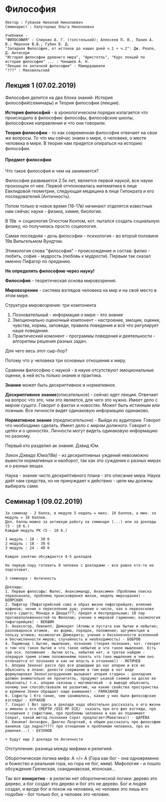 # Философия

	Лектор : Губанов Николай Николаевич
	Семинарист : Халуторных Ольга Николаевна
	
	Учебники - 
	"ФИЛОСОФИЯ" : Спиркин А. Г. (толстенький); Алексеев П. В., Панин А. В.; Миронов В.В.; Губин В. Д.
	"Западная Философия, от истоков до наших дней ч.1 + ч.2": Дж. Реале, Д. Антисери
	"История философии древнего мира", "Аристотль", "Курс лекций по истории философии" ... : Чанышев А. Н. 
	"Лекции по античной философии" : Мамардашвили
	"???" : Маковельский
	
	

## Лекция 1 (07.02.2019)

Философия делится на два блока знаний: История философий(семинары) и Теория философии (лекции). 

__История философий__ - в хронологическом порядке излагается что происходило в философии: философы, философские школы, философские направления и что они говорили.

__Теория философии__ - то как современная философия отвечает на свои же вопросы. То что мы сейчас знаем о мире, о человеке, о месте человека в мире. В теории нам придется опираться на историю философии. 

#### Предмет философии

Что такое философия и чем на занимается?

Философия развивается 2.5к лет, является первой наукой, все науки произощли от нее. Первой отчпоковалась математика в лице Евклидовой геометрии, следующая медицина в лице Гипократа и его последователей.(Античность). 

Потом только в новое время (16-17в) начинают отделятся известные нам сейчас науки - физика, химия, биология. 

В  19в -> социология Огюстом Контом, кот. пытался создать социальную физику, но получилась просто социология. 

Самая последняя - дочь философии - психология - во второй половине 19в Вильгельмом Вундтом. 

Этимология слова "философия" - происхождение и состав: филио - любить, софия - мудрость (любовь к мудрости). Первым так сказал именно Пифагор по преданию.

__Не определять философию через науку!__

__Философия__ - теоретическая основа мировозрения.

__Мировозрение__ - система взглядов человека на мир и на своё место в этом мире. 

Структура мировозрения: три компонента

 1. Позновательный - информация о мире - это знание
 2. Эмоционально оценочный компонент - настроение, эмоции, оценки, чувства, нормы, заповеди, правила поведения и всё что регулирует наше поведения. 
 3. Практический комонент - программы поведения и деятельности - алгоритмы решения разных задач. 

Для чего весь этот сыр-бор?

Потому что у человека три основных отношения к миру.

Сравним философию с наукой - в науке отсутствуют эмоциональные оценки, в ней есть только знания и практика.

__Знание__ может быть дескриптивное и нормативное. 

__Дескриптивное знание__(описательное) - сейчас идет лекция. Отвечает на вопрос что это, чем это является, для чего это нужно. Имеет дело с _миром сущего_. Говорит о фактах и новостях. Может быть истинным или ложным. Все личности видят одинаковую информацию одинаково. 

__Нормативное знание__ (предписательоне) - Выйди из аудитории. Говорит что необходимо сделать. Имеет дело с _миром должного_. Говорит о целях и о ценностях. Личности могут видеть одинаковую информацию по разному. 

Первый кто разделил ак знания: Дэвид Юм. 

_Закон Дэвида Юма(18в)_ - из дескриптивных уждений невозможно вывести нормативных и наоборот, так как это суждения о разных мирах и о разных вещах. 

Наука - знание чисто дескриптивного плана - это описание мира. Наука даёт нам средства, но не принуждает к действию - цели мы должны выбирать сами. 

## Семинар 1 (09.02.2019)

	За семинар - 2 балла, в модуле 5 недель = макс. 10 баллов, а мин. за модуль = 18 баллов. 
	Доп. баллы можно за активную работу на семинаре (...) или за доклады (5 - 10 б.)
	Каждый модуль РК (5 - 10 б.)
	
	1 модуль : 18 - 30 б
	2 модуль : 18 - 30 б
	3 модуль : 24 - 40 б
	
	Каждое занятие обсуждается 4-5 докладов
	
	На первую пару готовить 8 человек с докладами - все равно кто-то не подготовит. 
	
	3 семинара : Античность
	
	Доклады: 
	1. Первые философы: Фалес, Анаксимандр, Анаксимен (Проблема поиска первоначала, проблема происхождения жизни, модель мироздания) - БОЯРСКИХ
	2. Пифагор (Пифагорийский союз и образ жизни пифагорийцев; влияние орфиков; чение о переселении душ; учение о числе, как о первооснове всего сущего; Монада и Диада???; предел и беспредельные; 10 пар противоположенностей по Филолаю; учение о мировой гармонии; космология пифагорийцев) - ВЕКШИН 
	3. Анаксогор, Левкипп, Демокрит (Атомы и пустата как бытие и небытие; разновидноси атомов,  их форма, порядок, положение; аргументция в пользу атомов; космология Демокрита; учение о бесконечности вселенной и бесчисленности миров; случайность и необходимость) - БОБРОВ
	4. Парменид ( Бытие, мышление, познание (теория познания, кот. говорит о том что такое бытие и что такое небытие и что такое мышление. Есть три осн. положения - бытие есть, небытия нет, и третее найдем - оперируя тремя этими положениями понять что таке мышление и чем оно отличается от познания и как не впасть в отчаяние)) - МОТИЧЕВ
	5. Апории Зенона( расск про все дошедшии до нас апории и все их объяснить в плане: донести соержание в том виде в кот виде формулировал Зенон(затруднение вызывает апория стадион - докладчик должен внимательно ее прочитатль, продумат ькакой схемой на доске ее объяснить) т.к. апории связаны с математикай - в выводе объяснить почему они способствовали ее развитию, на какие свойства пространства и времени Зенон обращает наше внимание) - РАМАЗАНОВ
	6. Софисты ( Кто такие, чем занимались, какие у них были философские взгляды) - КУРАКОВ
	7. Сократ ( Вот здесь в докладе надо обязтельно рассказать о его жизни а именно о его СМЕРТИ /DIE MF DIE/  сказать про его фил взгляды, про отношения с софистами, про проблемы человека и как их поднимает Сократ, какой метод познания Сорат предлагает(Маевтика)) - ЦАРЁВА
	8. Киники( Антисфен, Диоген Лаэрткий, в общем рассказать про философию киников (да ладно????) про отношении к проблемам человека, про их решения...) - БУЗУНОВ
	
	+ будут еще 3 доклада по Античности
	
Отступление: разница между мифами и религией. 

Оборотническая логика мифа: А =/= A (Гора как бог - она одновремнно и божество и реальная гора, но гора не бог, ммм). Мифология - и пошло обсуждение Греческая, скандинавская, японская...
	 
Так вот __конкретно__ - в религии нет оборотнической логики: дерево это дерево, а бог создал это дерево и бог это не дерево. Бог и людей создал, и вроде бог и похож на человека, но человек это лишь его подобие - бог только бог, а человек это человек. 










 
 
 
 

